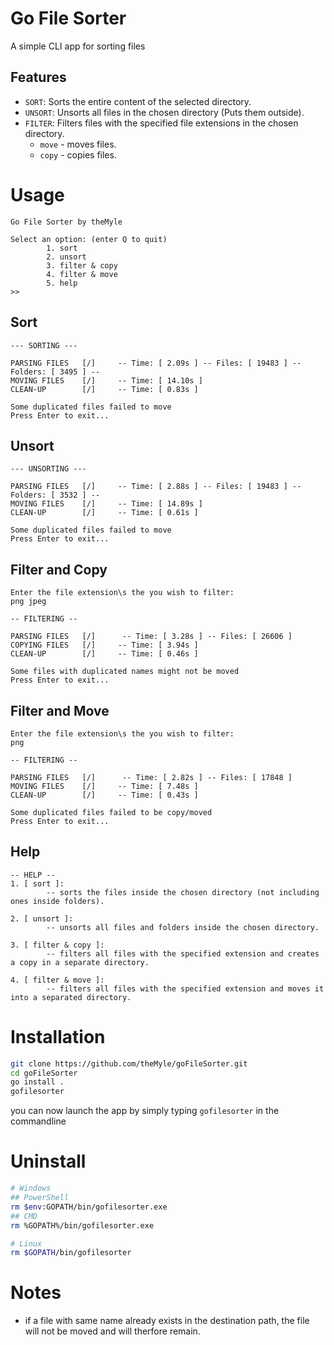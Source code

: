 # Go File Sorter

A simple CLI app for sorting files

## Features

- `SORT`: Sorts the entire content of the selected directory.
- `UNSORT`: Unsorts all files in the chosen directory (Puts them outside).
- `FILTER`: Filters files with the specified file extensions in the chosen directory.
  - `move` - moves files.
  - `copy` - copies files.

# Usage

```
Go File Sorter by theMyle

Select an option: (enter Q to quit)
        1. sort
        2. unsort
        3. filter & copy
        4. filter & move
        5. help
>>
```

## Sort

```
--- SORTING ---

PARSING FILES   [/]     -- Time: [ 2.09s ] -- Files: [ 19483 ] -- Folders: [ 3495 ] --
MOVING FILES    [/]     -- Time: [ 14.10s ]
CLEAN-UP        [/]     -- Time: [ 0.83s ]

Some duplicated files failed to move
Press Enter to exit...
```

## Unsort

```
--- UNSORTING ---

PARSING FILES   [/]     -- Time: [ 2.88s ] -- Files: [ 19483 ] -- Folders: [ 3532 ] --
MOVING FILES    [/]     -- Time: [ 14.89s ]
CLEAN-UP        [/]     -- Time: [ 0.61s ]

Some duplicated files failed to move
Press Enter to exit...
```

## Filter and Copy

```
Enter the file extension\s the you wish to filter: 
png jpeg

-- FILTERING --

PARSING FILES   [/]      -- Time: [ 3.28s ] -- Files: [ 26606 ]
COPYING FILES   [/]     -- Time: [ 3.94s ]
CLEAN-UP        [/]     -- Time: [ 0.46s ]

Some files with duplicated names might not be moved
Press Enter to exit...

```

## Filter and Move

```
Enter the file extension\s the you wish to filter: 
png

-- FILTERING --

PARSING FILES   [/]      -- Time: [ 2.82s ] -- Files: [ 17848 ]
MOVING FILES    [/]     -- Time: [ 7.48s ]
CLEAN-UP        [/]     -- Time: [ 0.43s ]

Some duplicated files failed to be copy/moved
Press Enter to exit...
```

## Help

```
-- HELP --
1. [ sort ]:
        -- sorts the files inside the chosen directory (not including ones inside folders).

2. [ unsort ]:
        -- unsorts all files and folders inside the chosen directory.

3. [ filter & copy ]:
        -- filters all files with the specified extension and creates a copy in a separate directory.

4. [ filter & move ]:
        -- filters all files with the specified extension and moves it into a separated directory.
```

# Installation

```bash
git clone https://github.com/theMyle/goFileSorter.git
cd goFileSorter
go install .
gofilesorter
```
you can now launch the app by simply typing `gofilesorter` in the commandline 

# Uninstall

```bash
# Windows
## PowerShell
rm $env:GOPATH/bin/gofilesorter.exe
## CMD
rm %GOPATH%/bin/gofilesorter.exe

# Linux
rm $GOPATH/bin/gofilesorter
```

# Notes

- if a file with same name already exists in the destination path, the file will not be moved and will therfore remain. 

